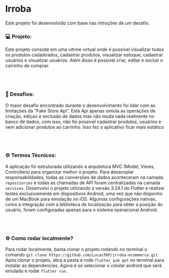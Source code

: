 # Irroba
Este projeto foi desenvolvido com base nas intruções de um desafio.


### 💻 Projeto:

Este projeto consiste em uma vitrine virtual onde é possível visualizar todos os produtos cadastrados, cadastrar produtos, visualizar estoque, cadastrar usuários e visualizar usuários.
Além disso é possivel criar, editar e excluir o carrinho de comprar.

<br /> <br />

### 🎯 Desafios:

O maior desafio encontrado durante o desenvolvimento foi lidar com as limitações da "Fake Store Api".
Está Api apenas simula as operações de criação, ediçao e exclusão de dados mas não muda nada realmente no banco de dados, com isso, não foi possivel cadastrar produtos, usuários e nem adicionar produtos ao carrinho.
Isso fez o aplicativo ficar mais estático

<br /> <br />

### ⚙️ Termos Técnicos:
A aplicação foi estruturada utilizando a arquitetura MVC (Model, Views, Controllers) para organizar melhor o projeto. Para desacoplar responsabilidades, todas as conversões de dados aconteceram na camada `repositories` e todas as chamadas de API foram centralizadas na camada `services`.
Desenvolvi o projeto utilizando a versão 3.24.1 do Flutter e realizei testes exclusivamente em dispositivos Android, uma vez que não disponho de um MacBook para emulação no iOS. Algumas configurações nativas, como a integração com a biblioteca de localização para obter a posição do usuário, foram configuradas apenas para o sistema operacional Android.

<br /> <br />

### ⚙️ Como rodar localmente?

Para rodar localmente, basta clonar o projeto rodando no terminal o comando
`git clone https://github.com/LucasTKP/irroba-ecommerce.git`
Após clonar o projeto, abra a pasta e rode `flutter pub get` no terminal para instalar as dependencias.
Agora é só selecionar o celular android que será emulado e rodar `flutter run`.

<br /> <br />





<br />
